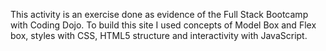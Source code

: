 This activity is an exercise done as evidence of the Full Stack Bootcamp with Coding Dojo. To build this site I used concepts of Model Box and Flex box, styles with CSS, HTML5 structure and interactivity with JavaScript.